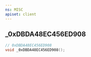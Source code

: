 ```yaml
---
ns: MISC
apiset: client
---
```

## _0xDBDA48EC456ED908

```c
// 0xDBDA48EC456ED908
void _0xDBDA48EC456ED908();
```





